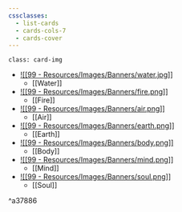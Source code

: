 ```yaml
---
cssclasses: 
  - list-cards
  - cards-cols-7
  - cards-cover
---
```


`class: card-img`
- [![[99 - Resources/Images/Banners/water.jpg]]](Water)
	- [[Water]]
 - [![[99 - Resources/Images/Banners/fire.png]]](Fire)
	- [[Fire]]
- [![[99 - Resources/Images/Banners/air.png]]](Air)
	- [[Air]]
- [![[99 - Resources/Images/Banners/earth.png]]](Earth)
	- [[Earth]]
- [![[99 - Resources/Images/Banners/body.png]]](Body)
	- [[Body]]
 - [![[99 - Resources/Images/Banners/mind.png]]](Mind)
	 - [[Mind]]
 - [![[99 - Resources/Images/Banners/soul.png]]](Soul)
	- [[Soul]]

^a37886

